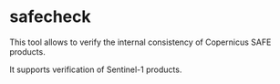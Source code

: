 # safecheck

This tool allows to verify the internal consistency of Copernicus SAFE products.

It supports verification of Sentinel-1 products.
